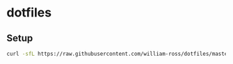 # dotfiles

## Setup

```bash 
curl -sfL https://raw.githubusercontent.com/william-ross/dotfiles/master/.startup.sh | bash

```